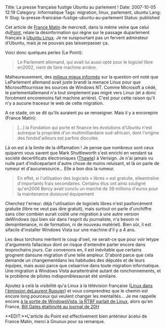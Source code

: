 Title: La presse française fustige Ubuntu au parlement !
Date: 2007-10-05 12:19
Category: Informatique
Tags: migration, linux, parlement, ubuntu
Lang: fr
Slug: la-presse-francaise-fustige-ubuntu-au-parlement
Status: published

Cet article de [France Matin](http://www.francematin.info/L-Assemblee-Nationale-sous-pavillon-sud-africain-la-crise_a13973.html) de mercredi, dans la même veine que celui du[Point](http://www.lepoint.fr/content/point_semaine/article?id=192073), relaie la désinformation qui règne sur le passage duparlement français à [Ubuntu Linux](http://fr.wikipedia.org/wiki/Ubuntu_Linux). Je ne suispourtant pas un fervent admirateur d'Ubuntu, mais je ne pouvais pas laisserpasser ça.

Voici donc quelques perles (Le Point):

> Le Parlement allemand, qui avait lui aussi opté pour le logiciel libre en2002, vient de faire machine arrière.

Malheureusement, des [milieux mieux informés](http://linuxfr.org//comments/858936.html#858936) sur la question ont noté que LeParlement allemand avait juste brandi la menace Linux pour que Microsoftfournisse les sources de Windows NT. Comme Microsoft a cédé, le parlementallemand n'a tout simplement pas migré vers Linux (et a donc forcément encoremoins fait machine arrière). C'est pour cette raison qu'il n'y a aucune tracesur le web de cette migration.

A ce stade, on se dit qu'ils auraient pu se renseigner. Mais il y a encorepire (France Matin):

> \[...\] la Fondation qui porte et finance les évolutions d'Ubuntu n'est autreque la propriété d'un multimilliardaire sud-africain, dont l'origine des fondsd'ailleurs est parfois discutée.

Là on est à la limite de la diffamation ! Je pense que nombreux sont ceux quiparmi vous savent que Mark Shuttleworth s'est enrichi en vendant sa société decertificats électroniques ([Thawte](http://fr.wikipedia.org/wiki/Thawte)) à Verisign. Je n'ai jamais vu nulle part d'indiceparlant d'autre chose de moins reluisant, et là on parle de rumeur et d'aucunesource... Elle a bon dos la rumeur.

> En effet, si l'utilisation des logiciels « libres » est gratuite, elleentraîne d'importants frais secondaires. Certains élus ont ainsi souligné qu'en2006 Bercy avait conclu un marché de 39 millions d'euros pour la maintenance dunouvel équipement

Cherchez l'erreur: déjà l'utilisation de logiciels libres n'est pasforcément gratuite (libre ne veut pas dire gratuit), mais surtout on parle d'unchiffre sans citer combien aurait coûté une migration à une autre version deWindows (qui bien sûr dans l'esprit du journaliste, n'a besoin ni demaintenance, ni de formation, ni de nouveau matériel). Bien sûr, il est sifacile d'installer Windows Vista sur une machine d'il y a 4 ans.

Les deux torchons méritent le coup d'oeil, ne serait-ce que pour voir letype d'arguments fallacieux dont on risque d'entendre parler encore dans lesprochains jours. Car convenons en, il est inévitable que certains grognent dansune migration d'une telle ampleur. D'abord parce que cela demande un changementdans les habitudes des députés et de leurs équipes, mais aussi parce que celaarrive dans toute migration informatique. Une migration à Windows Vista auraitentraîné autant de ronchonnements, et le problème de pilotes indisponiblesaurait été similaire.

Ajoutez à celà la visibilité qu'a Linux à la télévision française ([Linux dans l'émission deLaurent Ruquier](http://youtube.com/watch?v=JMI-UxzSUec)) et vous comprendrez que le chemin est encore long pourceux qui veulent changer les mentalités... Je me rappelle encore [à la sortie de WindowsVista, la RTBF parlait de Linux](http://youtube.com/watch?v=ws4JJ2Z9eaQ), alors qu'en France, [Bill Gates étaitinvité au journal de 20H](/post/2007/02/07/Bill-Gates-au-20H-de-PPDA)

**EDIT:**L'article du Point est effectivement bien antérieur àcelui de France Matin, merci à Gnunux pour sa remarque.

